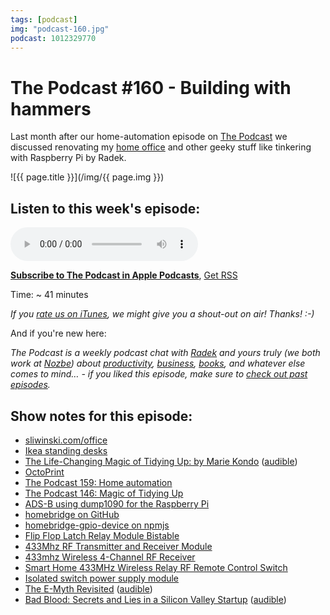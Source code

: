 ```yaml
---
tags: [podcast]
img: "podcast-160.jpg"
podcast: 1012329770
---
```


# The Podcast #160 - Building with hammers

Last month after our home-automation episode on [The Podcast][p] we discussed renovating my [home office](/office) and other geeky stuff like tinkering with Raspberry Pi by Radek.

<!--More-->

![{{ page.title }}](/img/{{ page.img }})

## Listen to this week's episode:

<audio controls>
<source src="https://files.nozbe.com/podcast/160.mp3" type="audio/mpeg">
</audio>

**[Subscribe to The Podcast in Apple Podcasts][i]**, [Get RSS][rss]

Time: ~ 41 minutes

*If you [rate us on iTunes][i], we might give you a shout-out on air! Thanks! :-)*

And if you're new here:

*The Podcast is a weekly podcast chat with [Radek][r] and yours truly (we both work at [Nozbe][n]) about [productivity](/productivity), [business](/business), [books](/books), and whatever else comes to mind… - if you liked this episode, make sure to [check out past episodes](/podcast).*

## Show notes for this episode:

  * [sliwinski.com/office](/office/)
  * [Ikea standing desks](https://www.ikea.com/gb/en/products/desks/office-desks/standing-desks-1364384236922/)
  * [The Life-Changing Magic of Tidying Up: by Marie Kondo](https://www.amazon.com/gp/product/B00KK0PICK/) ([audible](https://www.audible.com/pd/The-Life-Changing-Magic-of-Tidying-Audiobook/B01M03NLJY))
  * [OctoPrint](https://octoprint.org/)
  * [The Podcast 159: Home automation](/podcast-159)
  * [The Podcast 146: Magic of Tidying Up](/podcast-146)
  * [ADS-B using dump1090 for the Raspberry Pi](http://www.satsignal.eu/raspberry-pi/dump1090.html)
  * [homebridge on GitHub](https://github.com/nfarina/homebridge)
  * [homebridge-gpio-device on npmjs](https://www.npmjs.com/package/homebridge-gpio-device)
  * [Flip Flop Latch Relay Module Bistable](https://pl.aliexpress.com/item/Modu-Przeka-nikowy-5-V-Flip-Flop-Zatrzask-IO25A01-Bistable-samoblokuj-cy-Prze-cznik-Niskiego-impulsu/32835628120.html)
  * [433Mhz RF Transmitter and Receiver Module](https://pl.aliexpress.com/item/RF-wireless-receiver-module-transmitter-module-board-Ordinary-super-regeneration-315-433MHZ-DC5V-ASK-OOK-for/32298304710.html)
  * [433mhz Wireless 4-Channel RF Receiver](https://pl.aliexpress.com/item/Hot-433-mhz-Odbiornik-Bezprzewodowy-4-Kana-RF-1527-Kod-Uczenia-Modu-Dekoder-Do-Zdalnego-Sterowania/32888969634.html)
  * [Smart Home 433MHz Wireless Relay RF Remote Control Switch](https://pl.aliexpress.com/item/Smart-Home-DC-12V-220V-10A-315-433MHz-Channel-Wireless-Relay-RF-Remote-Control-Switch-Heterodyne/32911073620.html?spm=a2g17.10010108.1000016.1.3d3d3103hJJXWk&isOrigTitle=true)
  * [Isolated switch power supply module](https://pl.aliexpress.com/item/2pcs-5V700mA-3-5W-isolated-switch-power-supply-module-AC-DC-buck-step-down-module-220V/32697927668.html)
  * [The E-Myth Revisited](https://www.amazon.com/Myth-Revisited-Small-Businesses-About/dp/0887307280/) ([audible](https://www.audible.com/pd/The-E-Myth-Revisited-Audiobook/B002V1LGZE))
  * [Bad Blood: Secrets and Lies in a Silicon Valley Startup](https://www.amazon.com/Bad-Blood-Secrets-Silicon-Startup/dp/152473165X/) ([audible](https://www.audible.com/pd/Bad-Blood-Audiobook/B07C8GVTB5))



[y]: https://michael.gratis/thepodcastyt
[rss]: https://thepodcast.fm/episodes?format=RSS
[e]: /podcast-160

[p]: /podcast
[n]: https://michael.gratis/nozbe
[r]: https://michael.gratis/radex
[i]: https://michael.gratis/thepodcast
[o]: https://michael.gratis/ipadonly

